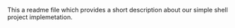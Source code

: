 This a readme file which provides a short description about our simple shell project implemetation.
